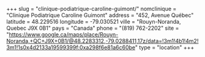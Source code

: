 +++
slug = "clinique-podiatrique-caroline-guimont/"
nomclinique = "Clinique Podiatrique Caroline Guimont"
address = "452, Avenue Québec"
latitude = 48.229516
longitude = -79.030521
ville = "Rouyn-Noranda, Quebec J9X 0B1"
pays = "Canada"
phone = "(819) 762-2202"
site = "https://www.google.ca/maps/place/Rouyn-Noranda,+QC+J9X+0B1/@48.2283312,-79.0288411,17z/data=!3m1!4b1!4m2!3m1!1s0x4d2133a19599399f:0xa298f6e81a6c60be"
type = "location"
+++
